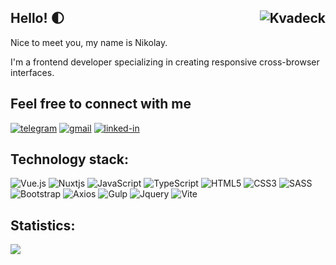 ## Hello! 🌓 <img src="https://visitcount.itsvg.in/api?id=kvadeck&label=Profile%20Views&color=6&icon=7&pretty=true" alt="Kvadeck" align=right />

Nice to meet you, my name is Nikolay.

I'm a frontend developer specializing in creating responsive cross-browser interfaces.

## Feel free to connect with me
[<img alt="telegram" src="https://img.shields.io/badge/telegram-%232992d5.svg?&logo=telegram&logoColor=white" />](https://t.me/kvadeck/) [<img alt="gmail" src="https://img.shields.io/badge/gmail-%23D85140.svg?&logo=gmail&logoColor=white" />](mailto:kvadeck@gmail.com) [<img alt="linked-in" src="https://img.shields.io/badge/linkedin-%230077B5.svg?&logo=linkedin&logoColor=white" />](https://www.linkedin.com/in/n-volzhenin/)

## Technology stack:
![Vue.js](https://img.shields.io/badge/vuejs-%2335495e.svg?style=for-the-badge&logo=vuedotjs&logoColor=%234FC08D) 
![Nuxtjs](https://img.shields.io/badge/Nuxt-002E3B?style=for-the-badge&logo=nuxtdotjs&logoColor=#00DC82) 
![JavaScript](https://img.shields.io/badge/javascript-%23323330.svg?style=for-the-badge&logo=javascript&logoColor=%23F7DF1E) 
![TypeScript](https://img.shields.io/badge/typescript-%23007ACC.svg?style=for-the-badge&logo=typescript&logoColor=white)
![HTML5](https://img.shields.io/badge/html5-%23E34F26.svg?style=for-the-badge&logo=html5&logoColor=white) 
![CSS3](https://img.shields.io/badge/css3-%231572B6.svg?style=for-the-badge&logo=css3&logoColor=white) 
![SASS](https://img.shields.io/badge/SASS-hotpink.svg?style=for-the-badge&logo=SASS&logoColor=white)
![Bootstrap](https://img.shields.io/badge/Bootstrap-563D7C?style=for-the-badge&logo=bootstrap&logoColor=white)
![Axios](https://img.shields.io/badge/axios-671ddf?&style=for-the-badge&logo=axios&logoColor=white)
![Gulp](https://img.shields.io/badge/Gulp-CF4647?style=for-the-badge&logo=gulp&logoColor=white)
![Jquery](https://img.shields.io/badge/jQuery-0769AD?style=for-the-badge&logo=jquery&logoColor=white)
![Vite](https://img.shields.io/badge/Vite-B73BFE?style=for-the-badge&logo=vite&logoColor=FFD62E)

## Statistics:
![](http://github-profile-summary-cards.vercel.app/api/cards/repos-per-language?username=kvadeck&theme=nord_dark)

